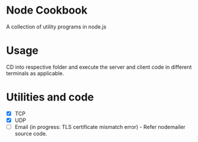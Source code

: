 # Node Cookbook
A collection of utility programs in node.js

# Usage
CD into respective folder and execute the server and client code in different terminals as applicable.


# Utilities and code
- [X] TCP 
- [X] UDP
- [ ] Email (in progress: TLS certificate mismatch error) - Refer nodemailer source code.
